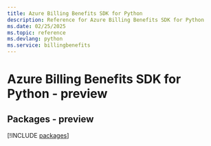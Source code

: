```yaml
---
title: Azure Billing Benefits SDK for Python
description: Reference for Azure Billing Benefits SDK for Python
ms.date: 02/25/2025
ms.topic: reference
ms.devlang: python
ms.service: billingbenefits
---
```

# Azure Billing Benefits SDK for Python - preview
## Packages - preview
[!INCLUDE [packages](billing-benefits-index.md)]